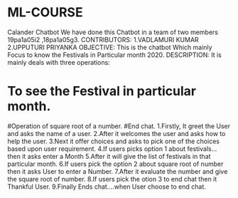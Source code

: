 # ML-COURSE
Calander Chatbot
We have done this Chatbot in a team of two members 19pa1a05i2 ,18pa1a05g3.
CONTRIBUTORS:
1.VADLAMURI KUMAR
2.UPPUTURI PRIYANKA
OBJECTIVE:
This is the chatbot Which mainly Focus to know the Festivals in Particular month 2020.
DESCRIPTION:
It is mainly deals with three operations:
# To see the Festival in particular month.
#Operation of square root of a number.
#End chat.
1.Firstly, It greet the User and asks the name of a user.
2.After it welcomes the user and asks how to help the user.
3.Next it offer choices and asks to pick one of the choices based upon user requirement.
4.If users picks option 1 about festivals... then it asks enter a Month
5.After it will give the list of festivals in that particular month.
6.If users pick the option 2 about square root of number then it asks User to enter a Number.
7.After it evaluate the number and give the square root of number. 
8.If users pick the otion 3 to end chat then it Thankful User. 
9.Finally Ends chat....when User choose to end chat.



